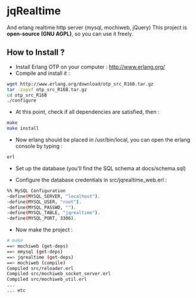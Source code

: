 jqRealtime
==========

And erlang realtime http server (mysql, mochiweb, jQuery)
This project is **open-source (GNU AGPL)**, so you can use it freely.

How to Install ?
------------

- Install Erlang OTP on your computer : http://www.erlang.org/
- Compile and install it :

```bash
wget http://www.erlang.org/download/otp_src_R16B.tar.gz
tar -zxpvf otp_src_R16B.tar.gz
cd otp_src_R16B
./configure
```

- At this point, check if all dependencies are satisfied, then :

```bash
make
make install
```

- Now erlang should be placed in /usr/bin/local, you can open the erlang console by typing :

```bash
erl
```
  
- Set up the database (you'll find the SQL schema at docs/schema.sql)

- Configure the database credentials in src/jqrealtime_web.erl :

```bash
%% MySQL Configuration
-define(MYSQL_SERVER, "localhost").
-define(MYSQL_USER, "root").
-define(MYSQL_PASSWD, "").
-define(MYSQL_TABLE, "jqrealtime").
-define(MYSQL_PORT, 3306).
```

- Now make the project :

```bash
# make
==> mochiweb (get-deps)
==> emysql (get-deps)
==> jqrealtime (get-deps)
==> mochiweb (compile)
Compiled src/reloader.erl
Compiled src/mochiweb_socket_server.erl
Compiled src/mochiweb_util.erl
...
... etc


